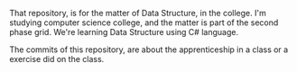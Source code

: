 That repository, is for the matter of Data Structure, in the college.
I'm studying computer science college, and the matter is part of the second phase grid.
We're learning Data Structure using C# language.

The commits of this repository, are about the apprenticeship in a class or a exercise did on the class.